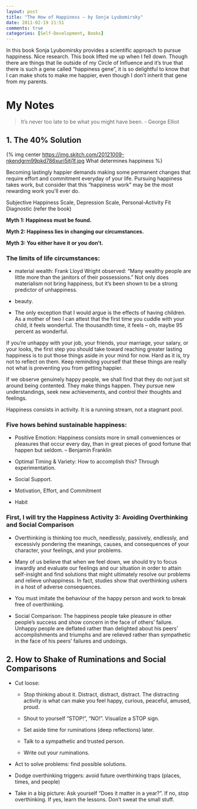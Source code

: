 ```yaml
---
layout: post
title: "The How of Happiness – by Sonja Lyubomirsky"
date: 2011-02-19 21:51
comments: true
categories: [Self-Development, Books]
---
```


In this book Sonja Lyubomirsky provides a scientific approach to pursue happiness. Nice research. This book lifted me up when I fell down. Though there are things that lie outside of my Circle of Influence and it’s true that there is such a gene called “happiness gene”, it is so delightful to know that I can make shots to make me happier, even though I don’t inherit that gene from my parents.

<!--more-->

# My Notes

> It’s never too late to be what you might have been. - George Elliot

## 1. The 40% Solution

{% img center https://img.skitch.com/20121009-nkendgrm99pkd786xuri5itj1f.jpg What determines happiness %}

Becoming lastingly happier demands making some permanent changes that require effort and commitment everyday of your life. Pursuing happiness takes work, but consider that this “happiness work” may be the most rewarding work you’ll ever do.

Subjective Happiness Scale, Depression Scale, Personal-Activity Fit Diagnostic (refer the book)

**Myth 1: Happiness must be found.**

**Myth 2: Happiness lies in changing our circumstances.**

**Myth 3: You either have it or you don’t.**


### The limits of life circumstances:

* material wealth: Frank Lloyd Wright observed: “Many wealthy people are little more than the janitors of their possessions.” Not only does materialism not bring happiness, but it’s been shown to be a strong predictor of unhappiness.

* beauty.

* The only exception that I would argue is the effects of having children. As a mother of two I can attest that the first time you cuddle with your child, it feels wonderful. The thousandth time, it feels – oh, maybe 95 percent as wonderful.

If you’re unhappy with your job, your friends, your marriage, your salary, or your looks, the first step you should take toward reaching greater lasting happiness is to put those things aside in your mind for now. Hard as it is, try not to reflect on them. Keep reminding yourself that these things are really not what is preventing you from getting happier.

If we observe genuinely happy people, we shall find that they do not just sit around being contented. They make things happen. They pursue new understandings, seek new achievements, and control their thoughts and feelings.

Happiness consists in activity. It is a running stream, not a stagnant pool.


### Five hows behind sustainable happiness:

* Positive Emotion: Happiness consists more in small conveniences or pleasures that occur every day, than in great pieces of good fortune that happen but seldom. – Benjamin Franklin

* Optimal Timing & Variety: How to accomplish this? Through experimentation.

* Social Support.

* Motivation, Effort, and Commitment

* Habit


### First, I will try the Happiness Activity 3: Avoiding Overthinking and Social Comparison

* Overthinking is thinking too much, needlessly, passively, endlessly, and excessivly pondering the meanings, causes, and consequences of your character, your feelings, and your problems.

* Many of us believe that when we feel down, we should try to focus inwardly and evaluate our feelings and our situation in order to attain self-insight and find solutions that might ultimately resolve our problems and relieve unhappiness. In fact, studies show that overthinking ushers in a host of adverse consequences.

* You must imitate the behaviour of the happy person and work to break free of overthinking.

* Social Comparison: The happiness people take pleasure in other people’s success and show concern in the face of others’ failure.  Unhappy people are deflated rather than delighted about his peers’ accomplishments and triumphs and are relieved rather than sympathetic in the face of his peers’ failures and undoings.


## 2. How to Shake of Ruminations and Social Comparisons

* Cut loose:

  * Stop thinking about it. Distract, distract, distract. The distracting activity is what can make you feel happy, curious, peaceful, amused, proud.

  * Shout to yourself “STOP!”, “NO!”. Visualize a STOP sign.

  * Set aside time for ruminations (deep reflections) later.

  * Talk to a sympathetic and trusted person.

  * Write out your ruminations.

* Act to solve problems: find possible solutions.

* Dodge overthinking triggers: avoid future overthinking traps (places, times, and people)

* Take in a big picture: Ask yourself “Does it matter in a year?”. If no, stop overthinking. If yes, learn the lessons. Don’t sweat the small stuff.

